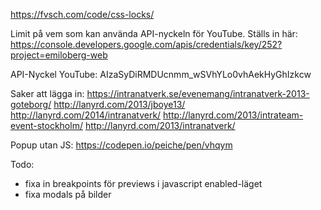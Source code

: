 https://fvsch.com/code/css-locks/

Limit på vem som kan använda API-nyckeln för YouTube. Ställs in här: https://console.developers.google.com/apis/credentials/key/252?project=emiloberg-web

API-Nyckel YouTube: AIzaSyDiRMDUcnmm_wSVhYLo0vhAekHyGhIzkcw


Saker att lägga in:
https://intranatverk.se/evenemang/intranatverk-2013-goteborg/
http://lanyrd.com/2013/jboye13/
http://lanyrd.com/2014/intranatverk/
http://lanyrd.com/2013/intrateam-event-stockholm/
http://lanyrd.com/2013/intranatverk/


Popup utan JS: https://codepen.io/peiche/pen/vhqym

Todo:

* fixa in breakpoints för previews i javascript enabled-läget
* fixa modals på bilder



